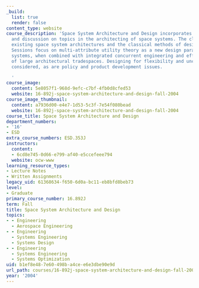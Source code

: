 ```yaml
---
_build:
  list: true
  render: false
content_type: website
course_description: 'Space System Architecture and Design incorporates lectures, readings
  and discussion on topics in the architecting of space systems. The class reviews
  existing space system architectures and the classical methods of designing them.
  Sessions focus on multi-attribute utility theory as a new design paradigm for space
  systems, when combined with integrated concurrent engineering and efficient searches
  of large architectural tradespaces. Designing for flexibility and uncertainty is
  considered, as are policy and product development issues.

  '
course_image:
  content: 5e8057f1-968d-9efc-c7bf-4fb0d8cfed53
  website: 16-892j-space-system-architecture-and-design-fall-2004
course_image_thumbnail:
  content: a7936d00-e4e7-1d53-5c3f-7e54f080bead
  website: 16-892j-space-system-architecture-and-design-fall-2004
course_title: Space System Architecture and Design
department_numbers:
- '16'
- ESD
extra_course_numbers: ESD.353J
instructors:
  content:
  - 6cd8e745-0d66-e799-af40-e5ccefeee794
  website: ocw-www
learning_resource_types:
- Lecture Notes
- Written Assignments
legacy_uid: 61368634-f650-6d0a-bc11-eb8bfd8beb73
level:
- Graduate
primary_course_number: 16.892J
term: Fall
title: Space System Architecture and Design
topics:
- - Engineering
  - Aerospace Engineering
- - Engineering
  - Systems Engineering
  - Systems Design
- - Engineering
  - Systems Engineering
  - Systems Optimization
uid: b1ef8e48-7e60-498b-a4ce-e6e3dbe90e9d
url_path: courses/16-892j-space-system-architecture-and-design-fall-2004
year: '2004'
---
```

